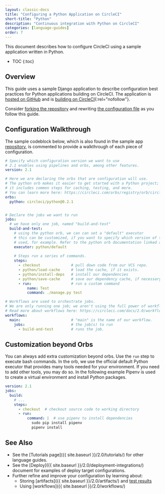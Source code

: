 ```yaml
---
layout: classic-docs
title: "Configuring a Python Application on CircleCI"
short-title: "Python"
description: "Continuous integration with Python on CircleCI"
categories: [language-guides]
order: 7
---
```


This document describes how to configure CircleCI using a sample application
written in Python.

* TOC {:toc}

## Overview

This guide uses a sample Django application to describe configuration best
practices for Python applications building on CircleCI. The application is
[hosted on GitHub](https://github.com/CircleCI-Public/my-first-blog/blob/master/.circleci/config.yml) and is
[building on CircleCI](https://circleci.com/gh/CircleCI-Public/circleci-demo-python-django){:rel="nofollow"}.

Consider [forking the repository](https://help.github.com/articles/fork-a-repo/)
and rewriting [the configuration file](https://github.com/CircleCI-Public/circleci-demo-python-django/blob/master/.circleci/config.yml)
as you follow this guide.

## Configuration Walkthrough

The sample codeblock below, which is also found in the sample app [repository](https://github.com/CircleCI-Public/my-first-blog/blob/master/.circleci/config.yml), is commented to provide a walkthrough of each piece of configuration.


```yaml
# Specify which configuration version we want to use
# 2.1 enables using pipelines and orbs, among other features.
version: 2.1 

# Here we are declaring the orbs that are configuration will use.
# The python orb makes it easier to get started with a Python project;
# it includes common steps for caching, testing, and more.
# You can learn more here: https://circleci.com/orbs/registry/orb/circleci/python
orbs:
  python: circleci/python@0.2.1


# Declare the jobs we want to run
jobs:
  # we have only one job, named "build-and-test"
  build-and-test:
    # using the python orb, we can can set a "default" executor
    # this can be customized, if you want to specify which version of the language
    # used, for example. Refer to the python orb documentation linked above.
    executor: python/default
    
    # Steps run a series of commands.
    steps:
      - checkout              # pull down code from our VCS repo.
      - python/load-cache     # load the cache, if it exists.
      - python/install-deps   # install our dependencies
      - python/save-cache     # save our dependency cache, if necessary
      - run:                  # run a custom command
          name: Test
          command: ./manage.py test 

# Workflows are used to orchestrate jobs.
# We are only running one job; we aren't using the full power of workflows.
# Read more about workflows here: https://circleci.com/docs/2.0/workflows/
workflows:
  main:                       # "main" is the name of our workflow.
    jobs:                     # the job(s) to run
      - build-and-test        # runs the job.
```

## Customization beyond Orbs

You can always add extra customization beyond orbs. Use the `run` step to
execute bash commands. In the orb, we use the official default Python executor
that provides many tools needed for your environment. If you need to add other
tools, you may do so. In the following example Pipenv is used to create a
virtual environment and install Python packages.

```yaml
version: 2.1
jobs:
  build:
    # ...
    steps:
      - checkout  # checkout source code to working directory
      - run:
          command: |  # use pipenv to install dependencies
            sudo pip install pipenv
            pipenv install
```

## See Also

- See the [Tutorials page]({{ site.baseurl }}/2.0/tutorials/) for other language guides.
- See the [Deploy]({{ site.baseurl }}/2.0/deployment-integrations/) document for examples of deploy target configurations.
- Further refine and improve your configuration by learning about:
  - Storing [artifacts]({{ site.baseurl }}/2.0/artifacts/) and [test results]({{site.baseurl}}/2.0/collect-test-data/)
  - Using [workflows]({{ site.baseurl }}/2.0/workflows/)
  
